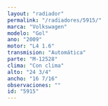 ```yaml
---
layout: "radiador"
permalink: "/radiadores/5915/"
marca: "Volkswagen"
modelo: "Gol"
ano: "2009"
motor: "L4 1.6"
transmision: "Automática"
parte: "M-12528"
clima: "Con clima"
alto: "24 3/4"
ancho: "16 7/16"
observaciones: ""
id: "5915"
---
```


